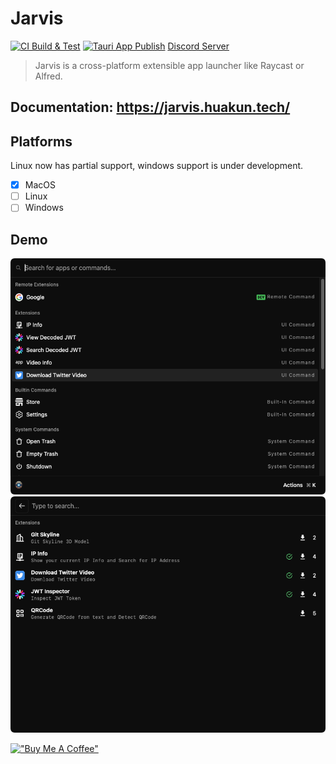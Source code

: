 # Jarvis

[![CI Build & Test](https://github.com/HuakunShen/Jarvis/actions/workflows/ci.yml/badge.svg)](https://github.com/HuakunShen/Jarvis/actions/workflows/ci.yml)
[![Tauri App Publish](https://github.com/HuakunTech/Jarvis/actions/workflows/tauri-ci.yml/badge.svg)](https://github.com/HuakunTech/Jarvis/actions/workflows/tauri-ci.yml)
[Discord Server](https://discord.gg/bvf6GwxKWX)

> Jarvis is a cross-platform extensible app launcher like Raycast or Alfred.

## Documentation: https://jarvis.huakun.tech/

## Platforms

Linux now has partial support, windows support is under development.

- [x] MacOS
- [ ] Linux
- [ ] Windows

## Demo

![](./README.assets/main.png)
![](./README.assets/store.png)

[!["Buy Me A Coffee"](https://www.buymeacoffee.com/assets/img/custom_images/orange_img.png)](https://buymeacoffee.com/huakun)
